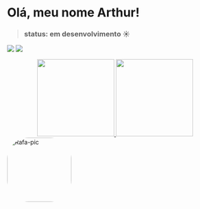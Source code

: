<h1>Olá, meu nome Arthur!</h1>

> <h3>status: em desenvolvimento ☀️</h3>
  <a href="https://www.instagram.com/_thzin_zz_/" target="_blank"><img src="https://img.shields.io/badge/-Instagram-%23E4405F?style=for-the-badge&logo=instagram&logoColor=white" target="_blank"></a>
  <a href = "emanuel54308@gmail.com"><img src="https://img.shields.io/badge/-Gmail-%23333?style=for-the-badge&logo=gmail&logoColor=white" target="_blank"></a>
  <div align="center">
  <a href="https://github.com/rafaballerini">
  <img height="180em" src="https://github-readme-stats.vercel.app/api?username=arthur02003&show_icons=true&theme=dracula&include_all_commits=true&count_private=true"/>
  <img height="180em" src="https://github-readme-stats.vercel.app/api/top-langs/?username=arthur02003&layout=compact&langs_count=7&theme=dracula"/>
</div>
  <div>
  <img align="center" alt="Rafa-pic" height="150" style="border-radius:50px;" src="https://encrypted-tbn0.gstatic.com/images?q=tbn:ANd9GcQ6Yb0VLrqsL3Todb7DIvHO-03kEv2fS-uUQg&usqp=CAU">
  </div>

